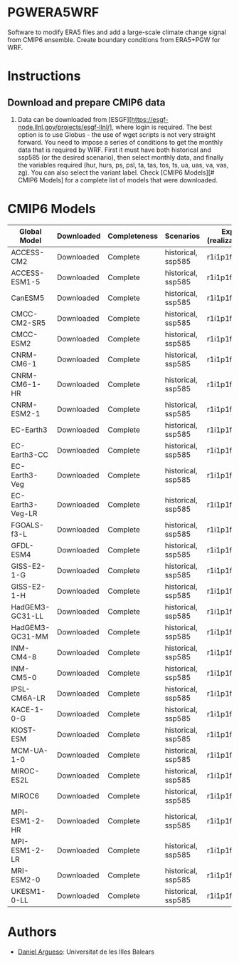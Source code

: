 # PGWERA5WRF
Software to modify ERA5 files and add a large-scale climate change signal from CMIP6 ensemble. 
Create boundary conditions from ERA5+PGW for WRF.

# Instructions

## Download and prepare CMIP6 data

1. Data can be downloaded from [ESGF][https://esgf-node.llnl.gov/projects/esgf-llnl/], where login is required. The best option is to use Globus - the use of wget scripts is not very straight forward. You need to impose a series of conditions to get the monthly data that is required by WRF. First it must have both historical and ssp585 (or the desired scenario), then select monthly data, and finally the variables required (hur, hurs, ps, psl, ta, tas, tos, ts, ua, uas, va, vas, zg). You can also select the variant label. Check [CMIP6 Models][# CMIP6 Models] for a complete list of models that were downloaded. 


# CMIP6 Models

|Global Model|Downloaded|Completeness|Scenarios|Exp (realization)|
|---|---|---|---|---|
|ACCESS-CM2|Downloaded|Complete|historical, ssp585|r1i1p1f1|
|ACCESS-ESM1-5|Downloaded|Complete|historical, ssp585|r1i1p1f1|
|CanESM5|Downloaded|Complete|historical, ssp585|r1i1p1f1|
|CMCC-CM2-SR5|Downloaded|Complete|historical, ssp585|r1i1p1f1|
|CMCC-ESM2|Downloaded|Complete|historical, ssp585|r1i1p1f1|
|CNRM-CM6-1|Downloaded|Complete|historical, ssp585|r1i1p1f2|
|CNRM-CM6-1-HR|Downloaded|Complete|historical, ssp585|r1i1p1f2|
|CNRM-ESM2-1|Downloaded|Complete|historical, ssp585|r1i1p1f2|
|EC-Earth3|Downloaded|Complete|historical, ssp585|r1i1p1f1|
|EC-Earth3-CC|Downloaded|Complete|historical, ssp585|r1i1p1f1|
|EC-Earth3-Veg|Downloaded|Complete|historical, ssp585|r1i1p1f1|
|EC-Earth3-Veg-LR|Downloaded|Complete|historical, ssp585|r1i1p1f1|
|FGOALS-f3-L|Downloaded|Complete|historical, ssp585|r1i1p1f1|
|GFDL-ESM4|Downloaded|Complete|historical, ssp585|r1i1p1f1|
|GISS-E2-1-G|Downloaded|Complete|historical, ssp585|r1i1p1f2|
|GISS-E2-1-H|Downloaded|Complete|historical, ssp585|r1i1p1f2|
|HadGEM3-GC31-LL|Downloaded|Complete|historical, ssp585|r1i1p1f3|
|HadGEM3-GC31-MM|Downloaded|Complete|historical, ssp585|r1i1p1f3|
|INM-CM4-8|Downloaded|Complete|historical, ssp585|r1i1p1f1|
|INM-CM5-0|Downloaded|Complete|historical, ssp585|r1i1p1f1|
|IPSL-CM6A-LR|Downloaded|Complete|historical, ssp585|r1i1p1f1|
|KACE-1-0-G|Downloaded|Complete|historical, ssp585|r1i1p1f1|
|KIOST-ESM|Downloaded|Complete|historical, ssp585|r1i1p1f1|
|MCM-UA-1-0|Downloaded|Complete|historical, ssp585|r1i1p1f2|
|MIROC-ES2L|Downloaded|Complete|historical, ssp585|r1i1p1f2|
|MIROC6|Downloaded|Complete|historical, ssp585|r1i1p1f1|
|MPI-ESM1-2-HR|Downloaded|Complete|historical, ssp585|r1i1p1f1|
|MPI-ESM1-2-LR|Downloaded|Complete|historical, ssp585|r1i1p1f1|
|MRI-ESM2-0|Downloaded|Complete|historical, ssp585|r1i1p1f1|
|UKESM1-0-LL|Downloaded|Complete|historical, ssp585|r1i1p1f2|

# Authors

* [Daniel Argueso](https://github.com/dargueso): Universitat de les Illes Balears